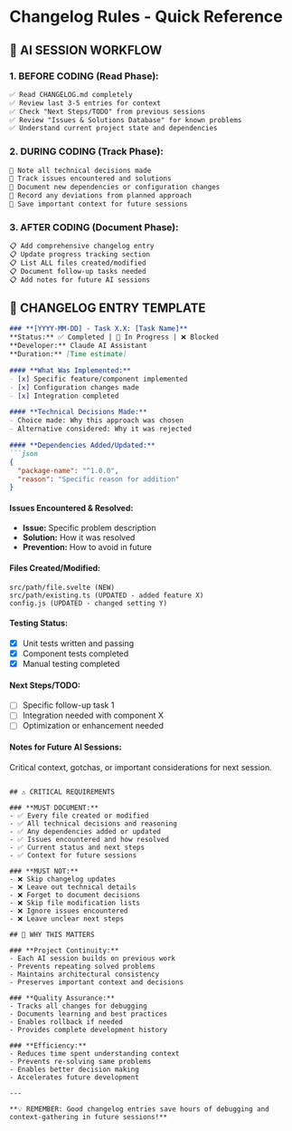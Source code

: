 # Changelog Rules - Quick Reference

## 🔄 AI SESSION WORKFLOW

### **1. BEFORE CODING (Read Phase):**
```markdown
✅ Read CHANGELOG.md completely
✅ Review last 3-5 entries for context
✅ Check "Next Steps/TODO" from previous sessions
✅ Review "Issues & Solutions Database" for known problems
✅ Understand current project state and dependencies
```

### **2. DURING CODING (Track Phase):**
```markdown
📝 Note all technical decisions made
📝 Track issues encountered and solutions
📝 Document new dependencies or configuration changes
📝 Record any deviations from planned approach
📝 Save important context for future sessions
```

### **3. AFTER CODING (Document Phase):**
```markdown
📋 Add comprehensive changelog entry
📋 Update progress tracking section
📋 List ALL files created/modified
📋 Document follow-up tasks needed
📋 Add notes for future AI sessions
```

## 📝 CHANGELOG ENTRY TEMPLATE

```markdown
### **[YYYY-MM-DD] - Task X.X: [Task Name]**
**Status:** ✅ Completed | 🚧 In Progress | ❌ Blocked  
**Developer:** Claude AI Assistant  
**Duration:** [Time estimate]  

#### **What Was Implemented:**
- [x] Specific feature/component implemented
- [x] Configuration changes made
- [x] Integration completed

#### **Technical Decisions Made:**
- Choice made: Why this approach was chosen
- Alternative considered: Why it was rejected

#### **Dependencies Added/Updated:**
```json
{
  "package-name": "^1.0.0",
  "reason": "Specific reason for addition"
}
```

#### **Issues Encountered & Resolved:**
- **Issue:** Specific problem description
- **Solution:** How it was resolved
- **Prevention:** How to avoid in future

#### **Files Created/Modified:**
```
src/path/file.svelte (NEW)
src/path/existing.ts (UPDATED - added feature X)
config.js (UPDATED - changed setting Y)
```

#### **Testing Status:**
- [x] Unit tests written and passing
- [x] Component tests completed
- [x] Manual testing completed

#### **Next Steps/TODO:**
- [ ] Specific follow-up task 1
- [ ] Integration needed with component X
- [ ] Optimization or enhancement needed

#### **Notes for Future AI Sessions:**
Critical context, gotchas, or important considerations for next session.
```

## ⚠️ CRITICAL REQUIREMENTS

### **MUST DOCUMENT:**
- ✅ Every file created or modified
- ✅ All technical decisions and reasoning
- ✅ Any dependencies added or updated
- ✅ Issues encountered and how resolved
- ✅ Current status and next steps
- ✅ Context for future sessions

### **MUST NOT:**
- ❌ Skip changelog updates
- ❌ Leave out technical details
- ❌ Forget to document decisions
- ❌ Skip file modification lists
- ❌ Ignore issues encountered
- ❌ Leave unclear next steps

## 🎯 WHY THIS MATTERS

### **Project Continuity:**
- Each AI session builds on previous work
- Prevents repeating solved problems
- Maintains architectural consistency
- Preserves important context and decisions

### **Quality Assurance:**
- Tracks all changes for debugging
- Documents learning and best practices
- Enables rollback if needed
- Provides complete development history

### **Efficiency:**
- Reduces time spent understanding context
- Prevents re-solving same problems
- Enables better decision making
- Accelerates future development

---

**💡 REMEMBER: Good changelog entries save hours of debugging and context-gathering in future sessions!**
